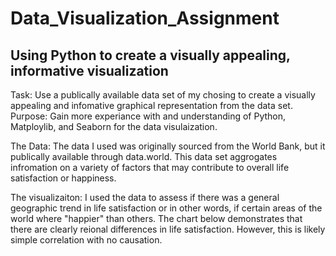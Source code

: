 # Data_Visualization_Assignment
## Using Python to create a visually appealing, informative visualization

Task: Use a publically available data set of my chosing to create a visually appealing and infomative graphical representation from the data set.
Purpose: Gain more experiance with and understanding of Python, Matploylib, and Seaborn for the data visulaization. 

The Data: The data I used was originally sourced from the World Bank, but it publically available through data.world. This data set aggrogates infromation on a variety of factors that may contribute to overall life satisfaction or happiness.

The visualizaiton: I used the data to assess if there was a general geographic trend in life satisfaction or in other words, if certain areas of the world where "happier" than others. The chart below demonstrates that there are clearly reional differences in life satisfaction. However, this is likely simple correlation with no causation.

